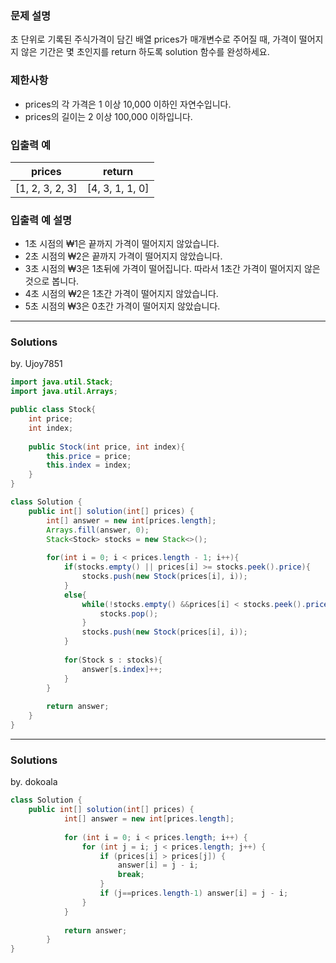 ### 문제 설명
초 단위로 기록된 주식가격이 담긴 배열 prices가 매개변수로 주어질 때, 가격이 떨어지지 않은 기간은 몇 초인지를 return 하도록 solution 함수를 완성하세요.

### 제한사항
- prices의 각 가격은 1 이상 10,000 이하인 자연수입니다.
- prices의 길이는 2 이상 100,000 이하입니다.

### 입출력 예
|prices|	return|
|--|--|
|[1, 2, 3, 2, 3]|	[4, 3, 1, 1, 0]|

### 입출력 예 설명
- 1초 시점의 ₩1은 끝까지 가격이 떨어지지 않았습니다.
- 2초 시점의 ₩2은 끝까지 가격이 떨어지지 않았습니다.
- 3초 시점의 ₩3은 1초뒤에 가격이 떨어집니다. 따라서 1초간 가격이 떨어지지 않은 것으로 봅니다.
- 4초 시점의 ₩2은 1초간 가격이 떨어지지 않았습니다.
- 5초 시점의 ₩3은 0초간 가격이 떨어지지 않았습니다.

---
### Solutions

by. Ujoy7851

```java
import java.util.Stack;
import java.util.Arrays;

public class Stock{
    int price;
    int index;
    
    public Stock(int price, int index){
        this.price = price;
        this.index = index;
    }
}

class Solution {
    public int[] solution(int[] prices) {
        int[] answer = new int[prices.length];
        Arrays.fill(answer, 0);
        Stack<Stock> stocks = new Stack<>();
        
        for(int i = 0; i < prices.length - 1; i++){
            if(stocks.empty() || prices[i] >= stocks.peek().price){
                stocks.push(new Stock(prices[i], i));
            }
            else{
                while(!stocks.empty() &&prices[i] < stocks.peek().price){
                    stocks.pop();
                }
                stocks.push(new Stock(prices[i], i));
            }
            
            for(Stock s : stocks){
                answer[s.index]++; 
            }
        }
        
        return answer;
    }
}
```
---
### Solutions

by. dokoala

```java
class Solution {
    public int[] solution(int[] prices) {
	    	int[] answer = new int[prices.length];
	              
	    	for (int i = 0; i < prices.length; i++) {
	            for (int j = i; j < prices.length; j++) {
	                if (prices[i] > prices[j]) {
	                    answer[i] = j - i;
	                    break;
	                }
	                if (j==prices.length-1) answer[i] = j - i;
	            }
	        }   	
	    	
	    	return answer;
	    }
}
```
